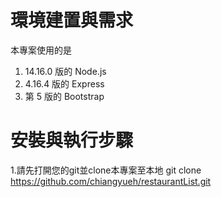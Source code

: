 # 環境建置與需求 
本專案使用的是
1. 14.16.0 版的 Node.js
2. 4.16.4 版的 Express
3. 第 5 版的 Bootstrap 

# 安裝與執行步驟
1.請先打開您的git並clone本專案至本地
    git clone https://github.com/chiangyueh/restaurantList.git
